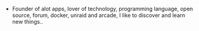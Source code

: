 - Founder of alot apps, lover of technology, programming language, open source, forum, docker, unraid and arcade, I like to discover and learn new things..
  <br>









































































































































































































































































































































































































































































































































































































































































